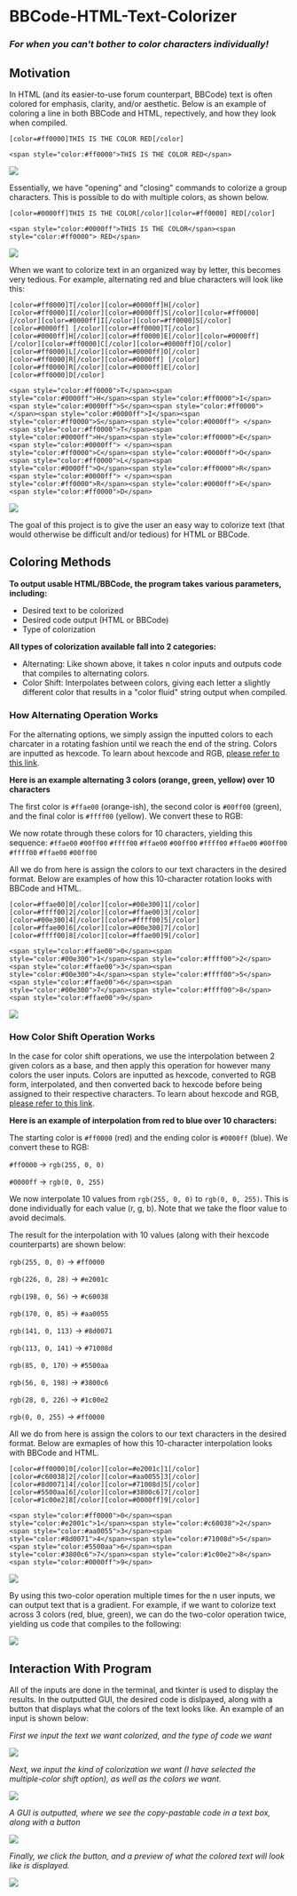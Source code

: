 # BBCode-HTML-Text-Colorizer 
### *For when you can't bother to color characters individually!*


## Motivation

In HTML (and its easier-to-use forum counterpart, BBCode) text is often colored for emphasis, clarity, and/or aesthetic. Below is an example of coloring a line in both BBCode and HTML, repectively, and how they look when compiled.

```#BBCode
[color=#ff0000]THIS IS THE COLOR RED[/color]
```

```#HTML
<span style="color:#ff0000">THIS IS THE COLOR RED</span>
```

![](https://i.imgur.com/04drGb4.png)

Essentially, we have "opening" and "closing" commands to colorize a group characters. This is possible to do with multiple colors, as shown below.

```#BBCode
[color=#0000ff]THIS IS THE COLOR[/color][color=#ff0000] RED[/color]
```

```#HTML
<span style="color:#0000ff">THIS IS THE COLOR</span><span style="color:#ff0000"> RED</span>
```

![](https://i.imgur.com/KZduWoG.png)

When we want to colorize text in an organized way by letter, this becomes very tedious. For example, alternating red and blue characters will look like this:

```#BBCode
[color=#ff0000]T[/color][color=#0000ff]H[/color][color=#ff0000]I[/color][color=#0000ff]S[/color][color=#ff0000] [/color][color=#0000ff]I[/color][color=#ff0000]S[/color][color=#0000ff] [/color][color=#ff0000]T[/color][color=#0000ff]H[/color][color=#ff0000]E[/color][color=#0000ff] [/color][color=#ff0000]C[/color][color=#0000ff]O[/color][color=#ff0000]L[/color][color=#0000ff]O[/color][color=#ff0000]R[/color][color=#0000ff] [/color][color=#ff0000]R[/color][color=#0000ff]E[/color][color=#ff0000]D[/color]
```

```#HTML
<span style="color:#ff0000">T</span><span style="color:#0000ff">H</span><span style="color:#ff0000">I</span><span style="color:#0000ff">S</span><span style="color:#ff0000"> </span><span style="color:#0000ff">I</span><span style="color:#ff0000">S</span><span style="color:#0000ff"> </span><span style="color:#ff0000">T</span><span style="color:#0000ff">H</span><span style="color:#ff0000">E</span><span style="color:#0000ff"> </span><span style="color:#ff0000">C</span><span style="color:#0000ff">O</span><span style="color:#ff0000">L</span><span style="color:#0000ff">O</span><span style="color:#ff0000">R</span><span style="color:#0000ff"> </span><span style="color:#ff0000">R</span><span style="color:#0000ff">E</span><span style="color:#ff0000">D</span>
```

![](https://i.imgur.com/ZkpcUXM.png)

The goal of this project is to give the user an easy way to colorize text (that would otherwise be difficult and/or tedious) for HTML or BBCode.


## Coloring Methods

**To output usable HTML/BBCode, the program takes various parameters, including:**
- Desired text to be colorized
- Desired code output (HTML or BBCode)
- Type of colorization

**All types of colorization available fall into 2 categories:**
- Alternating: Like shown above, it takes n color inputs and outputs code that compiles to alternating colors.
- Color Shift: Interpolates between colors, giving each letter a slightly different color that results in a "color fluid" string output when compiled.


### How Alternating Operation Works
For the alternating options, we simply assign the inputted colors to each charcater in a rotating fashion until we reach the end of the string. Colors are inputted as hexcode. To learn about hexcode and RGB, [please refer to this link](https://www.pluralsight.com/blog/tutorials/understanding-hexadecimal-colors-simple).

**Here is an example alternating 3 colors (orange, green, yellow) over 10 characters**

The first color is `#ffae00` (orange-ish), the second color is `#00ff00` (green), and the final color is `#ffff00` (yellow). We convert these to RGB:

We now rotate through these colors for 10 characters, yielding this sequence: `#ffae00` `#00ff00` `#ffff00` `#ffae00` `#00ff00` `#ffff00` `#ffae00` `#00ff00` `#ffff00` `#ffae00` `#00ff00`

All we do from here is assign the colors to our text characters in the desired format. Below are examples of how this 10-character rotation looks with BBCode and HTML.

```#BBCode
[color=#ffae00]0[/color][color=#00e300]1[/color][color=#ffff00]2[/color][color=#ffae00]3[/color][color=#00e300]4[/color][color=#ffff00]5[/color][color=#ffae00]6[/color][color=#00e300]7[/color][color=#ffff00]8[/color][color=#ffae00]9[/color]
```

```#HTML
<span style="color:#ffae00">0</span><span style="color:#00e300">1</span><span style="color:#ffff00">2</span><span style="color:#ffae00">3</span><span style="color:#00e300">4</span><span style="color:#ffff00">5</span><span style="color:#ffae00">6</span><span style="color:#00e300">7</span><span style="color:#ffff00">8</span><span style="color:#ffae00">9</span>
```

![](https://i.imgur.com/HYSlhAE.png)

### How Color Shift Operation Works
In the case for color shift operations, we use the interpolation between 2 given colors as a base, and then apply this operation for however many colors the user inputs. Colors are inputted as hexcode, converted to RGB form, interpolated, and then converted back to hexcode before being assigned to their respective characters. To learn about hexcode and RGB, [please refer to this link](https://www.pluralsight.com/blog/tutorials/understanding-hexadecimal-colors-simple).

**Here is an example of interpolation from red to blue over 10 characters:**

The starting color is `#ff0000` (red) and the ending color is `#0000ff` (blue). We convert these to RGB:

`#ff0000` → `rgb(255, 0, 0)`

`#0000ff` → `rgb(0, 0, 255)`

We now interpolate 10 values from `rgb(255, 0, 0)` to `rgb(0, 0, 255)`. This is done individually for each value (r, g, b). Note that we take the floor value to avoid decimals.

The result for the interpolation with 10 values (along with their hexcode counterparts) are shown below:

`rgb(255, 0, 0)` → `#ff0000`

`rgb(226, 0, 28)` → `#e2001c`

`rgb(198, 0, 56)` → `#c60038`

`rgb(170, 0, 85)` → `#aa0055`

`rgb(141, 0, 113)` → `#8d0071`

`rgb(113, 0, 141)` → `#71008d`

`rgb(85, 0, 170)` → `#5500aa`

`rgb(56, 0, 198)` → `#3800c6`

`rgb(28, 0, 226)` → `#1c00e2`

`rgb(0, 0, 255)` → `#ff0000`

All we do from here is assign the colors to our text characters in the desired format. Below are exmaples of how this 10-character interpolation looks with BBCode and HTML.

```#BBCode
[color=#ff0000]0[/color][color=#e2001c]1[/color][color=#c60038]2[/color][color=#aa0055]3[/color][color=#8d0071]4[/color][color=#71008d]5[/color][color=#5500aa]6[/color][color=#3800c6]7[/color][color=#1c00e2]8[/color][color=#0000ff]9[/color]
```

```#HTML
<span style="color:#ff0000">0</span><span style="color:#e2001c">1</span><span style="color:#c60038">2</span><span style="color:#aa0055">3</span><span style="color:#8d0071">4</span><span style="color:#71008d">5</span><span style="color:#5500aa">6</span><span style="color:#3800c6">7</span><span style="color:#1c00e2">8</span><span style="color:#0000ff">9</span>
```

![](https://i.imgur.com/SQeXn5N.png)

By using this two-color operation multiple times for the n user inputs, we can output text that is a gradient. For example, if we want to colorize text across 3 colors (red, blue, green), we can do the two-color operation twice, yielding us code that compiles to the following:

![](https://i.imgur.com/6yQqRzM.png)


## Interaction With Program

All of the inputs are done in the terminal, and tkinter is used to display the results. In the outputted GUI, the desired code is dislpayed, along with a button that displays what the colors of the text looks like. An example of an input is shown below:

*First we input the text we want colorized, and the type of code we want*

![](https://i.imgur.com/DjY8oVd.png)

*Next, we input the kind of colorization we want (I have selected the multiple-color shift option), as well as the colors we want.*

![](https://i.imgur.com/UXk1Gno.png)

*A GUI is outputted, where we see the copy-pastable code in a text box, along with a button*

![](https://i.imgur.com/jSsW98d.png)

*Finally, we click the button, and a preview of what the colored text will look like is displayed.*

![](https://i.imgur.com/1S8dnj1.png)
